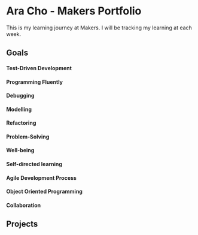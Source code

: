 # Ara Cho - Makers Portfolio

This is my learning journey at Makers. I will be tracking my learning at each week.

## Goals
#### Test-Driven Development
#### Programming Fluently
#### Debugging
#### Modelling
#### Refactoring
#### Problem-Solving
#### Well-being
#### Self-directed learning
#### Agile Development Process
#### Object Oriented Programming
#### Collaboration

## Projects
